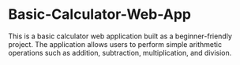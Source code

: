 # Basic-Calculator-Web-App
This is a basic calculator web application built as a beginner-friendly project. The application allows users to perform simple arithmetic operations such as addition, subtraction, multiplication, and division.

